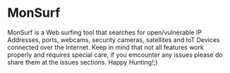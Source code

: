 # MonSurf
MonSurf is a Web surfing tool that searches for open/vulnerable IP Addresses, ports, webcams, security cameras, satellites and IoT Devices connected over the Internet. Keep in mind that not all features work properly and requires special care, if you emcounter any issues please do share them at the issues sections. Happy Hunting!;)
